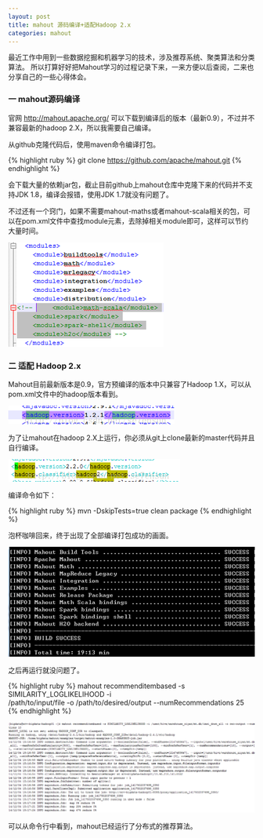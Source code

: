 ```yaml
---
layout: post
title: mahout 源码编译+适配Hadoop 2.x
categories: mahout
---
```


最近工作中用到一些数据挖掘和机器学习的技术，涉及推荐系统、聚类算法和分类算法。
所以打算好好把Mahout学习的过程记录下来，一来方便以后查阅，二来也分享自己的一些心得体会。

### 一 mahout源码编译

官网 http://mahout.apache.org/ 可以下载到编译后的版本（最新0.9），不过并不兼容最新的hadoop 2.X，所以我需要自己编译。

从github克隆代码后，使用maven命令编译打包。

{% highlight ruby %}
git clone https://github.com/apache/mahout.git
{% endhighlight %}

会下载大量的依赖jar包，截止目前github上mahout仓库中克隆下来的代码并不支持JDK 1.8，编译会报错，使用JDK 1.7就没有问题了。

不过还有一个窍门，如果不需要mahout-maths或者mahout-scala相关的包，可以在pom.xml文件中查找module元素，去除掉相关module即可，这样可以节约大量时间。

![123](/asserts/imgs/mahout/m-1-1.png)

### 二 适配 Hadoop 2.x

Mahout目前最新版本是0.9，官方预编译的版本中只兼容了Hadoop 1.X，可以从pom.xml文件中的hadoop版本看到。

![123](/asserts/imgs/mahout/1/20141204160702531.png)

为了让mahout在hadoop 2.X上运行，你必须从git上clone最新的master代码并且自行编译。

![123](/asserts/imgs/mahout/1/20141204160734677.png)

编译命令如下：

{% highlight ruby %}
mvn -DskipTests=true clean package
{% endhighlight %}

泡杯咖啡回来，终于出现了全部编译打包成功的画面。

![123](/asserts/imgs/mahout/m-1-2.png)

之后再运行就没问题了。

{% highlight ruby %}
mahout recommenditembased -s SIMILARITY_LOGLIKELIHOOD -i \
/path/to/input/file -o /path/to/desired/output --numRecommendations 25
{% endhighlight %}

![123](/asserts/imgs/mahout/1/20141204160821734.png)

可以从命令行中看到，mahout已经运行了分布式的推荐算法。